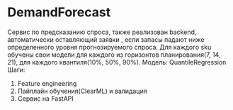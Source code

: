 # DemandForecast
Сервис по предсказанию спроса, также реализован backend, автоматически оставляющий заявки , если запасы падают ниже определенного уровня прогнозируемого спроса.
Для каждого sku обучены свои модели для каждого из горизонтов планирования(7, 14, 21), для каждого квантиля(10%, 50%, 90%).
Модель: QuantileRegression
Шаги:
1) Feature engineering
2) Пайплайн обучения(ClearML) и валидация
3) Сервис на FastAPI